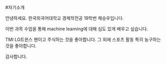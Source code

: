 #자기소개

안녕하세요. 한국외국어대학교 경제학전공 19학번 채승우입니다.

이번 과목 수업을 통해 machine learning에 대해 심도 있게 배우고 싶습니다.

TMI
LG트윈스 팬이고 주식하는 것을 좋아합니다.
그 외에 스포츠 활동 특히 농구하는 것을 좋아합니다.

감사합니다.
